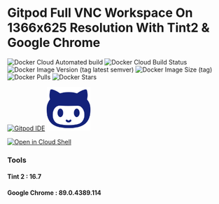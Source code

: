 # Gitpod Full VNC Workspace On 1366x625 Resolution With Tint2 & Google Chrome

![Docker Cloud Automated build](https://img.shields.io/docker/cloud/automated/baneeishaque/gitpod-workspace-full-vnc-1366x625-tint2-chrome)
![Docker Cloud Build Status](https://img.shields.io/docker/cloud/build/baneeishaque/gitpod-workspace-full-vnc-1366x625-tint2-chrome)
![Docker Image Version (tag latest semver)](https://img.shields.io/docker/v/baneeishaque/gitpod-workspace-full-vnc-1366x625-tint2-chrome/latest)
![Docker Image Size (tag)](https://img.shields.io/docker/image-size/baneeishaque/gitpod-workspace-full-vnc-1366x625-tint2-chrome/latest)
![Docker Pulls](https://img.shields.io/docker/pulls/baneeishaque/gitpod-workspace-full-vnc-1366x625-tint2-chrome)
![Docker Stars](https://img.shields.io/docker/stars/baneeishaque/gitpod-workspace-full-vnc-1366x625-tint2-chrome)

<a href="https://gitpod.io/#https://github.com/Baneeishaque/gitpod-workspace-full-vnc-1366x625-tint2-chrome"><img src="https://icons-for-free.com/iconfiles/png/512/gitpod-1324440164066425542.png" alt="Gitpod IDE" width="100" height="100"></a>
<a href="https://github1s.com/Baneeishaque/gitpod-workspace-full-vnc-1366x625-tint2-chrome"><img src="https://raw.githubusercontent.com/conwnet/github1s/master/resources/images/logo.svg" alt="Github1s Editor" width="100" height="100"></a>

[![Open in Cloud Shell](https://gstatic.com/cloudssh/images/open-btn.svg)](https://ssh.cloud.google.com/cloudshell/editor?cloudshell_git_repo=https://github.com/Baneeishaque/gitpod-workspace-full-vnc-1366x625-tint2-chrome)

### Tools
#### Tint 2 : 16.7
#### Google Chrome : 89.0.4389.114

[//]: # "[![Gitpod ready-to-code](https://img.shields.io/badge/Gitpod-ready--to--code-blue?logo=gitpod)](https://gitpod.io/#https://github.com/Baneeishaque/gitpod-workspace-full-vnc-1366x625-tint2-chrome)"
